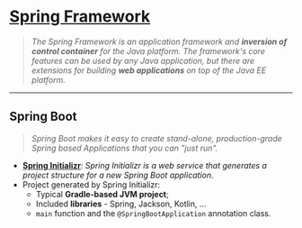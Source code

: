 # [Spring Framework](https://spring.io/)

> *The Spring Framework is an application framework and **inversion of control container** for the Java platform. The framework's core features can be used by any Java application, but there are extensions for building **web applications** on top of the Java EE platform.*

---

## Spring Boot

> *Spring Boot makes it easy to create stand-alone, production-grade Spring based Applications that you can "just run".*

* [**Spring Initializr**](https://start.spring.io/): *Spring Initializr is a web service that generates a project structure for a new Spring Boot application.*
* Project generated by Spring Initializr:
  * Typical **Gradle-based JVM project**;
  * Included **libraries** - Spring, Jackson, Kotlin, ...
  * `main` function and the `@SpringBootApplication` annotation class.
